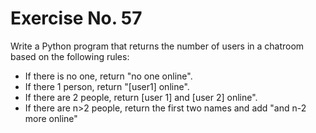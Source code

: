 # Exercise No. 57

Write a Python program that returns the number of users in a chatroom based on the following rules:

-   If there is no one, return "no one online".
-   If there 1 person, return "[user1] online".
-   If there are 2 people, return [user 1] and [user 2] online".
-   If there are n>2 people, return the first two names and add "and n-2 more online"